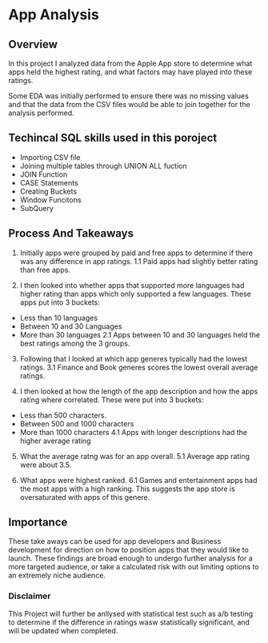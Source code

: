 # App Analysis
## Overview
In this project I analyzed data from the Apple App store to determine what apps held the highest rating, and what factors may have played into these ratings.

Some EDA was initially performed to ensure there was no missing values and that the data from the CSV files would be able to join together for the analysis performed.

## Techincal SQL skills used in this poroject
- Importing CSV file
- Joining multiple tables through UNION ALL fuction
- JOIN Function
- CASE Statements
- Creating Buckets
- Window Funcitons
- SubQuery

## Process And Takeaways
1. Initially apps were grouped by paid and free apps to determine if there was any difference in app ratings.
   1.1 Paid apps had slightly better rating than free apps.
   
2. I then looked into whether apps that supported more languages had higher rating than apps which only supported a few languages. These apps put into 3 buckets:
  - Less than 10 languages
  - Between 10 and 30 Languages
  - More than 30 languages
    2.1 Apps between 10 and 30 languages held the best ratings among the 3 groups.

3. Following that I looked at which app generes typically had the lowest ratings.
  3.1 Finance and Book generes scores the lowest overall average ratings.

4. I then looked at how the length of the app description and how the apps rating where correlated. These were put into 3 buckets:
  - Less than 500 characters.
  - Between 500 and 1000 characters
  - More than 1000 characters
    4.1 Apps with longer descriptions had the higher average rating

5. What the average ratng was for an app overall.
  5.1 Average app rating were about 3.5.

6. What apps were highest ranked.
   6.1 Games and entertainment apps had the most apps with a high ranking. This suggests the app store is oversaturated with apps of this genere.

## Importance
These take aways can be used for app developers and Business development for direction on how to position apps that they would like to launch. These findings are broad enough to undergo further analysis for a more targeted audience, or take a calculated risk with out limiting options to an extremely niche audience. 

### Disclaimer
This Project will further be anllysed with statistical test such as a/b testing to determine if the difference in ratings wasw statistically significant, and will be updated when completed.
